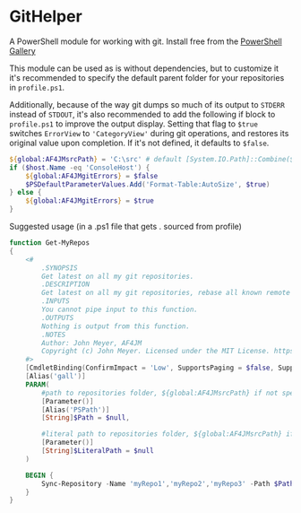# GitHelper

A PowerShell module for working with git.  Install free from the [PowerShell Gallery](https://www.powershellgallery.com/packages/GitHelper/)

This module can be used as is without dependencies, but to customize it it's recommended to specify the default parent folder for your repositories in `profile.ps1`.

Additionally, because of the way git dumps so much of its output to `STDERR` instead of `STDOUT`, it's also recommended to add the following if block to `profile.ps1` to improve the output display.  Setting that flag to `$true` switches `ErrorView` to `'CategoryView'` during git operations, and restores its original value upon completion. If it's not defined, it defaults to `$false`.

```powershell
${global:AF4JMsrcPath} = 'C:\src' # default [System.IO.Path]::Combine(${env:SYSTEMDRIVE}, 'src')
if ($host.Name -eq 'ConsoleHost') {
    ${global:AF4JMgitErrors} = $false
    $PSDefaultParameterValues.Add('Format-Table:AutoSize', $true)
} else {
    ${global:AF4JMgitErrors} = $true
}
```

Suggested usage (in a .ps1 file that gets . sourced from profile)

```powershell
function Get-MyRepos
{
    <#
        .SYNOPSIS
        Get latest on all my git repositories.
        .DESCRIPTION
        Get latest on all my git repositories, rebase all known remote tracking branches.
        .INPUTS
        You cannot pipe input to this function.
        .OUTPUTS
        Nothing is output from this function.
        .NOTES
        Author: John Meyer, AF4JM
        Copyright (c) John Meyer. Licensed under the MIT License. https://github.com/af4jm/GitHelper/blob/master/LICENSE
    #>
    [CmdletBinding(ConfirmImpact = 'Low', SupportsPaging = $false, SupportsShouldProcess = $true)]
    [Alias('gall')]
    PARAM(
        #path to repositories folder, ${global:AF4JMsrcPath} if not specified
        [Parameter()]
        [Alias('PSPath')]
        [String]$Path = $null,

        #literal path to repositories folder, ${global:AF4JMsrcPath} if not specified
        [Parameter()]
        [String]$LiteralPath = $null
    )

    BEGIN {
        Sync-Repository -Name 'myRepo1','myRepo2','myRepo3' -Path $Path -LiteralPath $LiteralPath -Verbose
    }
}
```
